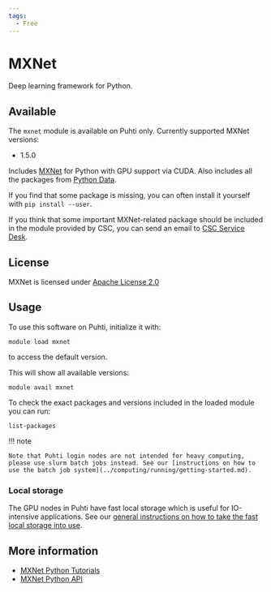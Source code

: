 ```yaml
---
tags:
  - Free
---
```


# MXNet

Deep learning framework for Python.

## Available

The `mxnet` module is available on Puhti only.  Currently supported MXNet versions:

- 1.5.0

Includes [MXNet](https://mxnet.apache.org/) for Python with GPU support via CUDA.  Also includes all the packages from [Python Data](python-data.md).

If you find that some package is missing, you can often install it yourself with `pip install --user`.

If you think that some important MXNet-related package should be included in the module provided by CSC, you can send an email to [CSC Service Desk](../support/contact.md).

## License

MXNet is licensed under [Apache License 2.0](https://github.com/apache/incubator-mxnet/blob/master/LICENSE)

## Usage

To use this software on Puhti, initialize it with:

```text
module load mxnet
```

to access the default version.

This will show all available versions:

```text
module avail mxnet
```

To check the exact packages and versions included in the loaded module you can run:

```text
list-packages
```

!!! note 

    Note that Puhti login nodes are not intended for heavy computing, please use slurm batch jobs instead. See our [instructions on how to use the batch job system](../computing/running/getting-started.md).

### Local storage

The GPU nodes in Puhti have fast local storage which is useful for IO-intensive applications.  See our [general instructions on how to take the fast local storage into use](../computing/running/creating-job-scripts-puhti.md#local-storage).

## More information

- [MXNet Python Tutorials](https://mxnet.apache.org/api/python/docs/tutorials/)
- [MXNet Python API](https://mxnet.apache.org/versions/master/api/python/index.html)
